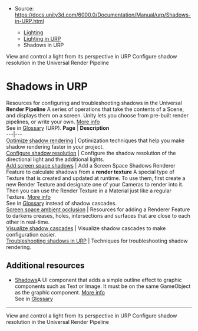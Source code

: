 * Source: https://docs.unity3d.com/6000.0/Documentation/Manual/urp/Shadows-in-URP.html

  * [Lighting](https://docs.unity3d.com/6000.0/Documentation/Manual/LightingOverview.html)
  * [Lighting in URP](https://docs.unity3d.com/6000.0/Documentation/Manual/urp/lighting-landing.html)
  * Shadows in URP


[](https://docs.unity3d.com/6000.0/Documentation/Manual/urp/lights-placement-tool.html)
View and control a light from its perspective in URP
[](https://docs.unity3d.com/6000.0/Documentation/Manual/urp/shadow-resolution-urp.html)
Configure shadow resolution in the Universal Render Pipeline
# Shadows in URP
Resources for configuring and troubleshooting shadows in the Universal **Render Pipeline** A series of operations that take the contents of a Scene, and displays them on a screen. Unity lets you choose from pre-built render pipelines, or write your own. [More info](https://docs.unity3d.com/6000.0/Documentation/Manual/render-pipelines.html)  
See in [Glossary](https://docs.unity3d.com/6000.0/Documentation/Manual/Glossary.html#Renderpipeline) (URP).
**Page** | **Description**  
---|---  
[Optimize shadow rendering](https://docs.unity3d.com/6000.0/Documentation/Manual/shadows-optimization.html) | Optimization techniques that help you make shadow rendering faster in your project.  
[Configure shadow resolution](https://docs.unity3d.com/6000.0/Documentation/Manual/urp/shadow-resolution-urp.html) | Configure the shadow resolution of the directional light and the additional lights.  
[Add screen space shadows](https://docs.unity3d.com/6000.0/Documentation/Manual/urp/renderer-feature-screen-space-shadows.html) | Add a Screen Space Shadows Renderer Feature to calculate shadows from a **render texture** A special type of Texture that is created and updated at runtime. To use them, first create a new Render Texture and designate one of your Cameras to render into it. Then you can use the Render Texture in a Material just like a regular Texture. [More info](https://docs.unity3d.com/6000.0/Documentation/Manual/class-RenderTexture.html)  
See in [Glossary](https://docs.unity3d.com/6000.0/Documentation/Manual/Glossary.html#RenderTexture) instead of shadow cascades.  
[Screen space ambient occlusion](https://docs.unity3d.com/6000.0/Documentation/Manual/urp/post-processing-ssao-landing.html) | Resources for adding a Renderer Feature to darkens creases, holes, intersections and surfaces that are close to each other in real-time.  
[Visualize shadow cascades](https://docs.unity3d.com/6000.0/Documentation/Manual/urp/shadow-cascades-visualize.html) | Visualize shadow cascades to make configuration easier.  
[Troubleshooting shadows in URP](https://docs.unity3d.com/6000.0/Documentation/Manual/urp/shadows-troubleshooting-urp.html) | Techniques for troubleshooting shadow rendering.  
## Additional resources
  * [Shadows](https://docs.unity3d.com/6000.0/Documentation/Manual/Shadows.html)A UI component that adds a simple outline effect to graphic components such as Text or Image. It must be on the same GameObject as the graphic component. [More info](https://docs.unity3d.com/6000.0/Documentation/Manual/https:/docs.unity3d.com/Packages/com.unity.ugui@latest/index.html?subfolder=/manual/script-Shadow.html)  
See in [Glossary](https://docs.unity3d.com/6000.0/Documentation/Manual/Glossary.html#Shadow)


* * *
[](https://docs.unity3d.com/6000.0/Documentation/Manual/urp/lights-placement-tool.html)
View and control a light from its perspective in URP
[](https://docs.unity3d.com/6000.0/Documentation/Manual/urp/shadow-resolution-urp.html)
Configure shadow resolution in the Universal Render Pipeline
